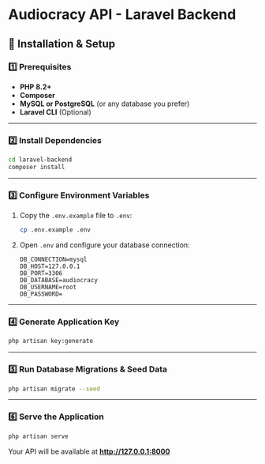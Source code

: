 # Audiocracy API - Laravel Backend

## 🚀 Installation & Setup

### **1️⃣ Prerequisites**

-   **PHP 8.2+**
-   **Composer**
-   **MySQL or PostgreSQL** (or any database you prefer)
-   **Laravel CLI** (Optional)

---

### **2️⃣ Install Dependencies**

```sh
cd laravel-backend
composer install
```

---

### **3️⃣ Configure Environment Variables**

1. Copy the `.env.example` file to `.env`:
    ```sh
    cp .env.example .env
    ```
2. Open `.env` and configure your database connection:
    ```env
    DB_CONNECTION=mysql
    DB_HOST=127.0.0.1
    DB_PORT=3306
    DB_DATABASE=audiocracy
    DB_USERNAME=root
    DB_PASSWORD=
    ```

---

### **4️⃣ Generate Application Key**

```sh
php artisan key:generate
```

---

### **5️⃣ Run Database Migrations & Seed Data**

```sh
php artisan migrate --seed
```

---

### **6️⃣ Serve the Application**

```sh
php artisan serve
```

Your API will be available at **http://127.0.0.1:8000**
